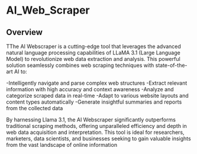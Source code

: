 # AI_Web_Scraper
## Overview

TThe AI Webscraper is a cutting-edge tool that leverages the advanced natural language processing capabilities of LLaMA 3.1 (Large Language Model) to revolutionize web data extraction and analysis. This powerful solution seamlessly combines web scraping techniques with state-of-the-art AI to:

-Intelligently navigate and parse complex web structures
-Extract relevant information with high accuracy and context awareness
-Analyze and categorize scraped data in real-time
-Adapt to various website layouts and content types automatically
-Generate insightful summaries and reports from the collected data

By harnessing Llama 3.1, the AI Webscraper significantly outperforms traditional scraping methods, offering unparalleled efficiency and depth in web data acquisition and interpretation. This tool is ideal for researchers, marketers, data scientists, and businesses seeking to gain valuable insights from the vast landscape of online information


